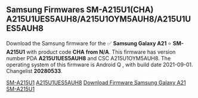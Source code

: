 <h2>Samsung Firmwares SM-A215U1(CHA) A215U1UES5AUH8/A215U1OYM5AUH8/A215U1UES5AUH8</h2>
Download the Samsung firmware for the ✅ <strong>Samsung Galaxy A21 </strong> ⭐ <strong>SM-A215U1</strong> with product code <strong>CHA</strong> <strong> from N/A</strong>. This firmware has version number PDA <strong>A215U1UES5AUH8</strong> and CSC A215U1OYM5AUH8. The operating system of this firmware is Android Q , with build date 2021-09-01. Changelist <strong>20280533</strong>.


[SM-A215U1](https://samfirm.shop/samsung/model/SM-A215U1)
[A215U1UES5AUH8](https://samfirm.shop/samsung/pda/A215U1UES5AUH8)
[Download Firmware Samsung Galaxy A21 SM-A215U1](https://samfirm.shop/samsung/firmware/451098)
